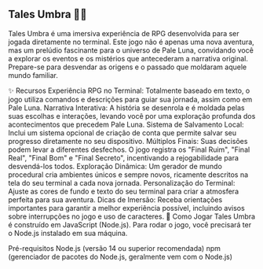 Tales Umbra 🌙📜
--------------------------------------------------------------------------------

Tales Umbra é uma imersiva experiência de RPG desenvolvida para ser jogada diretamente no terminal. Este jogo não é apenas uma nova aventura, mas um prelúdio fascinante para o universo de Pale Luna, convidando você a explorar os eventos e os mistérios que antecederam a narrativa original. Prepare-se para desvendar as origens e o passado que moldaram aquele mundo familiar.

✨ Recursos
Experiência RPG no Terminal: Totalmente baseado em texto, o jogo utiliza comandos e descrições para guiar sua jornada, assim como em Pale Luna.
Narrativa Interativa: A história se desenrola e é moldada pelas suas escolhas e interações, levando você por uma exploração profunda dos acontecimentos que precedem Pale Luna.
Sistema de Salvamento Local: Inclui um sistema opcional de criação de conta que permite salvar seu progresso diretamente no seu dispositivo.
Múltiplos Finais: Suas decisões podem levar a diferentes desfechos. O jogo registra os "Final Ruim", "Final Real", "Final Bom" e "Final Secreto", incentivando a rejogabilidade para desvendá-los todos.
Exploração Dinâmica: Um gerador de mundo procedural cria ambientes únicos e sempre novos, ricamente descritos na tela do seu terminal a cada nova jornada.
Personalização do Terminal: Ajuste as cores de fundo e texto do seu terminal para criar a atmosfera perfeita para sua aventura.
Dicas de Imersão: Receba orientações importantes para garantir a melhor experiência possível, incluindo avisos sobre interrupções no jogo e uso de caracteres.
🚀 Como Jogar
Tales Umbra é construído em JavaScript (Node.js). Para rodar o jogo, você precisará ter o Node.js instalado em sua máquina.

Pré-requisitos
Node.js (versão 14 ou superior recomendada)
npm (gerenciador de pacotes do Node.js, geralmente vem com o Node.js)
